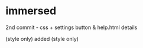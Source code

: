 # immersed

2nd commit - css + settings button & help.html details <summary> (style only) added (style only)
